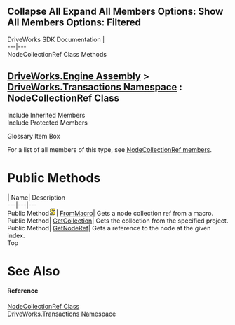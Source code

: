 Collapse All Expand All Members Options: Show All  Members Options: Filtered   
---  
DriveWorks SDK Documentation  |   
---|---  
NodeCollectionRef Class Methods   
  
[DriveWorks.Engine Assembly](topic2156.md) > [DriveWorks.Transactions Namespace](topic12835.md) : NodeCollectionRef Class  
---  
  
Include Inherited Members    
Include Protected Members    


Glossary Item Box

For a list of all members of this type, see [NodeCollectionRef members](topic12901.md).

# Public Methods

| Name| Description  
---|---|---  
Public Method![static \(Shared in Visual Basic\)](dotnetimages/static.gif)| [FromMacro](topic12906.md)| Gets a node collection ref from a macro.   
Public Method| [GetCollection](topic12907.md)| Gets the collection from the specified project.   
Public Method| [GetNodeRef](topic12908.md)| Gets a reference to the node at the given index.   
Top

# See Also

#### Reference

[NodeCollectionRef Class](topic12900.md)   
[DriveWorks.Transactions Namespace](topic12835.md)


